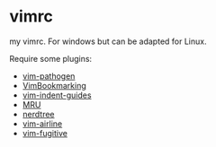 # vimrc
my vimrc. For windows but can be adapted for Linux. 

Require some plugins:
* [vim-pathogen](https://github.com/tpope/vim-pathogen)
* [VimBookmarking](https://github.com/dterei/VimBookmarking)
* [vim-indent-guides](https://github.com/nathanaelkane/vim-indent-guides)
* [MRU](https://github.com/yegappan/mru)
* [nerdtree](https://github.com/scrooloose/nerdtree)
* [vim-airline](https://github.com/bling/vim-airline)
* [vim-fugitive](https://github.com/tpope/vim-fugitive)

